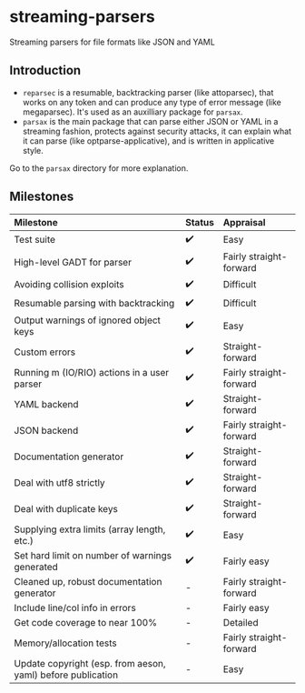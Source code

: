 # streaming-parsers

Streaming parsers for file formats like JSON and YAML

## Introduction

* `reparsec` is a resumable, backtracking parser (like attoparsec),
  that works on any token and can produce any type of error message
  (like megaparsec). It's used as an auxilliary package for
  `parsax`.
* `parsax` is the main package that can parse either JSON or YAML in a
  streaming fashion, protects against security attacks, it can explain
  what it can parse (like optparse-applicative), and is written in
  applicative style.

Go to the `parsax` directory for more explanation.

## Milestones

|Milestone|Status|Appraisal|
|:---|:---|:---|
|Test suite|  :heavy_check_mark: | Easy |
|High-level GADT for parser|  :heavy_check_mark: | Fairly straight-forward |
|Avoiding collision exploits|  :heavy_check_mark: | Difficult |
|Resumable parsing with backtracking| :heavy_check_mark: | Difficult |
|Output warnings of ignored object keys| :heavy_check_mark: | Easy |
|Custom errors| :heavy_check_mark: | Straight-forward |
|Running m (IO/RIO) actions in a user parser| :heavy_check_mark: | Fairly straight-forward |
|YAML backend| :heavy_check_mark: | Straight-forward |
|JSON backend| :heavy_check_mark: |Fairly straight-forward|
|Documentation generator| :heavy_check_mark: | Straight-forward |
|Deal with utf8 strictly|  :heavy_check_mark: | Straight-forward |
|Deal with duplicate keys| :heavy_check_mark: | Straight-forward |
|Supplying extra limits (array length, etc.)| :heavy_check_mark: | Easy |
|Set hard limit on number of warnings generated| :heavy_check_mark: | Fairly easy |
|Cleaned up, robust documentation generator| - | Fairly straight-forward |
|Include line/col info in errors| - | Fairly easy |
|Get code coverage to near 100%| - | Detailed |
|Memory/allocation tests| - | Fairly straight-forward |
|Update copyright (esp. from aeson, yaml) before publication| - | Easy |
